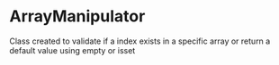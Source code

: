# ArrayManipulator
Class created to validate if a index exists in a specific array or return a default value using empty or isset
